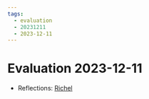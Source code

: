 ```yaml
---
tags:
  - evaluation
  - 20231211
  - 2023-12-11
---
```


# Evaluation 2023-12-11

- Reflections: [Richel](../../reflections/20231211/README.md)
